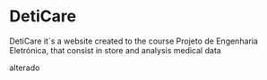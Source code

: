 # DetiCare
DetiCare it´s a website created to the course Projeto de Engenharia Eletrónica, that consist in store and analysis medical data 


alterado